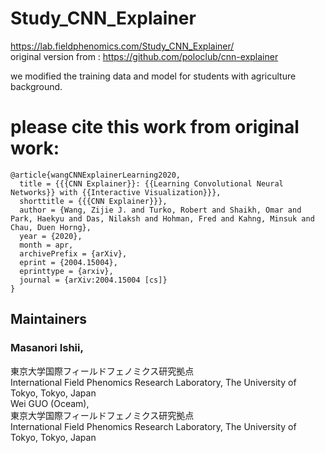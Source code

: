 
# Study_CNN_Explainer  
https://lab.fieldphenomics.com/Study_CNN_Explainer/  
original version from : https://github.com/poloclub/cnn-explainer

we modified the training data and model for students with agriculture background.


# please cite this work from original work:
```
@article{wangCNNExplainerLearning2020,
  title = {{{CNN Explainer}}: {{Learning Convolutional Neural Networks}} with {{Interactive Visualization}}},
  shorttitle = {{{CNN Explainer}}},
  author = {Wang, Zijie J. and Turko, Robert and Shaikh, Omar and Park, Haekyu and Das, Nilaksh and Hohman, Fred and Kahng, Minsuk and Chau, Duen Horng},
  year = {2020},
  month = apr,
  archivePrefix = {arXiv},
  eprint = {2004.15004},
  eprinttype = {arxiv},
  journal = {arXiv:2004.15004 [cs]}
}
```
## Maintainers
### Masanori Ishii, 
東京大学国際フィールドフェノミクス研究拠点  
International Field Phenomics Research Laboratory, The University of Tokyo, Tokyo, Japan  
Wei GUO (Oceam),  
東京大学国際フィールドフェノミクス研究拠点  
International Field Phenomics Research Laboratory, The University of Tokyo, Tokyo, Japan
